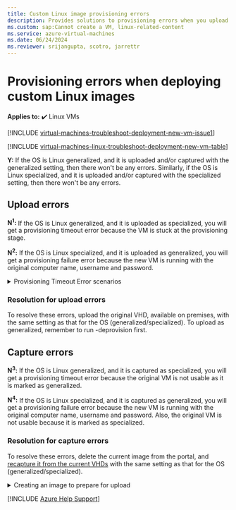 ```yaml
---
title: Custom Linux image provisioning errors
description: Provides solutions to provisioning errors when you upload or capture a generalized VM image as a specialized Linux VM image or vice versa.
ms.custom: sap:Cannot create a VM, linux-related-content
ms.service: azure-virtual-machines
ms.date: 06/24/2024
ms.reviewer: srijangupta, scotro, jarrettr
---
```

# Provisioning errors when deploying custom Linux images

**Applies to:** :heavy_check_mark: Linux VMs

[!INCLUDE [virtual-machines-troubleshoot-deployment-new-vm-issue1](../../../includes/azure/virtual-machines-troubleshoot-deployment-new-vm-issue1-include.md)]

[!INCLUDE [virtual-machines-linux-troubleshoot-deployment-new-vm-table](../../../includes/azure/virtual-machines-linux-troubleshoot-deployment-new-vm-table.md)]

**Y:** If the OS is Linux generalized, and it is uploaded and/or captured with the generalized setting, then there won't be any errors. Similarly, if the OS is Linux specialized, and it is uploaded and/or captured with the specialized setting, then there won't be any errors.

## Upload errors

**N<sup>1</sup>:** If the OS is Linux generalized, and it is uploaded as specialized, you will get a provisioning timeout error because the VM is stuck at the provisioning stage.

**N<sup>2</sup>:** If the OS is Linux specialized, and it is uploaded as generalized, you will get a provisioning failure error because the new VM is running with the original computer name, username and password.

<details>
  <summary>Provisioning Timeout Error scenarios</summary>
# Provisioning Timeout Error: Linux Generalized OS Uploaded as Specialized

When a Linux Generalized Operating System (OS) is uploaded as Specialized, it may result in a provisioning timeout error, causing the Virtual Machine (VM) to get stuck during provisioning. This issue typically arises due to the fundamental differences in configuration between generalized and specialized images. Here are some possible scenarios and their explanations:

## Scenario 1: Persistent Network Configuration Conflicts
- **Issue**: Generalized images are designed to remove unique identifiers and specific configurations, making them ready for new deployments. Uploading a generalized image as specialized may cause network conflicts, as persistent network configurations might still exist.
- **Cause**: Residual network settings or DHCP client IDs remain in the image, causing the system to hang as it tries to acquire a new IP address during provisioning.
- **Solution**: Verify and remove any static network configurations or identifiers before uploading the image.

## Scenario 2: SSH Key or Password Reset Errors
- **Issue**: Generalized images do not retain user-specific configurations like SSH keys or passwords. During provisioning, the VM may attempt to reset these configurations, but the settings are either absent or misconfigured, leading to timeouts.
- **Cause**: Without predefined SSH keys or passwords, the provisioning service is unable to complete the configuration.
- **Solution**: Ensure that the VM configuration includes SSH or password authentication methods compatible with the OS state.

## Scenario 3: Missing Cloud-Init or Waagent Configuration
- **Issue**: Generalized images require initialization tools (like `cloud-init` or `waagent`) to set up the VM during the first boot. If these configurations are missing or incompatible, provisioning stalls.
- **Cause**: In specialized images, initial setup scripts are already configured, whereas generalized images rely on these initialization tools for configuration.
- **Solution**: Validate that `cloud-init` or `waagent` is properly configured in the image before uploading.

## Scenario 4: System Identity Issues
- **Issue**: Specialized images retain system-specific identities (hostname, UUIDs, etc.), which are absent in generalized images. During provisioning, the system fails to configure these identifiers properly, causing delays.
- **Cause**: The lack of unique identifiers prevents the VM from fully initializing.
- **Solution**: Ensure all unique identifiers are removed or generalized before uploading.

## Scenario 5: Incompatible Kernel or Module Settings
- **Issue**: Specialized images may have specific kernel modules or settings enabled that are incompatible with generalized deployment.
- **Cause**: Generalized images typically remove custom kernel settings, while specialized images may retain these, causing issues during provisioning.
- **Solution**: Confirm that the kernel and module settings in the image are compatible with the deployment environment.
</details>


### Resolution for upload errors

To resolve these errors, upload the original VHD, available on premises, with the same setting as that for the OS (generalized/specialized). To upload as generalized, remember to run -deprovision first.

## Capture errors

**N<sup>3</sup>:** If the OS is Linux generalized, and it is captured as specialized, you will get a provisioning timeout error because the original VM is not usable as it is marked as generalized.

**N<sup>4</sup>:** If the OS is Linux specialized, and it is captured as generalized, you will get a provisioning failure error because the new VM is running with the original computer name, username and password. Also, the original VM is not usable because it is marked as specialized.

### Resolution for capture errors

To resolve these errors, delete the current image from the portal, and [recapture it from the current VHDs](/azure/virtual-machines/linux/capture-image) with the same setting as that for the OS (generalized/specialized).

<details>
  <summary>Creating an image to prepare for upload</summary>

# Creating a Linux Image from Disk on Premises for Azure

## Prerequisites
- Access to the Linux machine whose disk you want to image.
- Azure CLI installed on your local machine.
- An Azure account with appropriate permissions to upload images.

## Step-by-Step Guide

### 1. Prepare the Linux Machine
Ensure that the Linux machine is prepared for imaging. This includes stopping unnecessary services and cleaning up temporary files.

```bash
sudo systemctl stop <service-name>
sudo apt-get clean
sudo rm -rf /tmp/*
```

### 2. Create a Disk Image Using `dd`
Use the `dd` command to create an image of the disk. Replace `/dev/sdX` with the appropriate disk identifier.

```bash
sudo dd if=/dev/sdX of=/path/to/output/image.img bs=4M
```

### 3. Compress the Disk Image
Compress the disk image to save space and reduce upload time.

```sh
gzip /path/to/output/image.img
```

### 4. Install Azure CLI
If not already installed, install the Azure CLI on your local machine.

```bash
curl -sL https://aka.ms/InstallAzureCLIDeb | sudo bash
```

### 5. Login to Azure
Log in to your Azure account using the Azure CLI.

```bash
az login
```

### 6. Create a Resource Group (if needed)
Create a resource group where you will store the image.

```bash
az group create --name <ResourceGroupName> --location <Location>
```

### 7. Create a Storage Account
Create a storage account to upload the image.

```bash
az storage account create --name <StorageAccountName> --resource-group <ResourceGroupName> --location <Location> --sku Standard_LRS
```

### 8. Create a Storage Container
Create a storage container within the storage account.

```bash
az storage container create --account-name <StorageAccountName> --name <ContainerName>
```

### 9. Upload the Disk Image to Azure Storage
Upload the compressed disk image to the storage container.

```bash
az storage blob upload --account-name <StorageAccountName> --container-name <ContainerName> --name image.img.gz --file /path/to/output/image.img.gz
```

### 10. Create a Managed Disk from the Uploaded VHD
Create a managed disk from the uploaded VHD.

```bash
az disk create --resource-group <ResourceGroupName> --name <DiskName> --source https://<StorageAccountName>.blob.core.windows.net/<ContainerName>/image.img.gz
```

### 11. Create an Image from the Managed Disk
Create an image from the managed disk.

```bash
az image create --resource-group <ResourceGroupName> --name <ImageName> --source <DiskName>
```

### 12. Verify the Image
Verify that the image has been created successfully.

```bash
az image show --resource-group <ResourceGroupName> --name <ImageName>
```

## Conclusion
You have now created a Linux image from an on-premises disk and uploaded it to Azure. You can use this image to create new virtual machines in your Azure environment.
</details>

[!INCLUDE [Azure Help Support](../../../includes/azure-help-support.md)]

